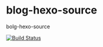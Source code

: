 # blog-hexo-source
bolg-hexo-source

[![Build Status](https://travis-ci.org/redanula/blog-hexo-source.svg?branch=master)](https://travis-ci.org/redanula/blog-hexo-source)

